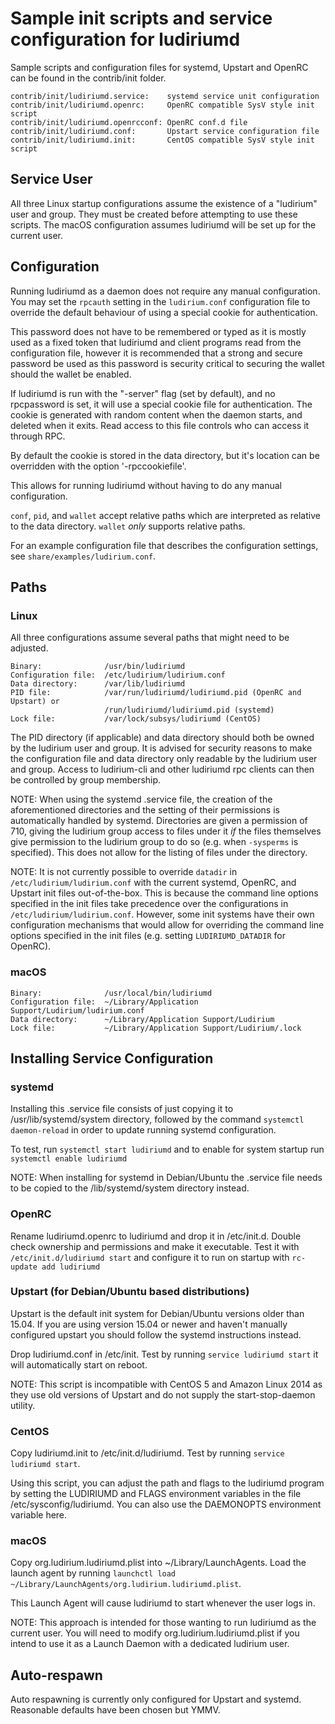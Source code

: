 Sample init scripts and service configuration for ludiriumd
==========================================================

Sample scripts and configuration files for systemd, Upstart and OpenRC
can be found in the contrib/init folder.

    contrib/init/ludiriumd.service:    systemd service unit configuration
    contrib/init/ludiriumd.openrc:     OpenRC compatible SysV style init script
    contrib/init/ludiriumd.openrcconf: OpenRC conf.d file
    contrib/init/ludiriumd.conf:       Upstart service configuration file
    contrib/init/ludiriumd.init:       CentOS compatible SysV style init script

Service User
---------------------------------

All three Linux startup configurations assume the existence of a "ludirium" user
and group.  They must be created before attempting to use these scripts.
The macOS configuration assumes ludiriumd will be set up for the current user.

Configuration
---------------------------------

Running ludiriumd as a daemon does not require any manual configuration. You may
set the `rpcauth` setting in the `ludirium.conf` configuration file to override
the default behaviour of using a special cookie for authentication.

This password does not have to be remembered or typed as it is mostly used
as a fixed token that ludiriumd and client programs read from the configuration
file, however it is recommended that a strong and secure password be used
as this password is security critical to securing the wallet should the
wallet be enabled.

If ludiriumd is run with the "-server" flag (set by default), and no rpcpassword is set,
it will use a special cookie file for authentication. The cookie is generated with random
content when the daemon starts, and deleted when it exits. Read access to this file
controls who can access it through RPC.

By default the cookie is stored in the data directory, but it's location can be overridden
with the option '-rpccookiefile'.

This allows for running ludiriumd without having to do any manual configuration.

`conf`, `pid`, and `wallet` accept relative paths which are interpreted as
relative to the data directory. `wallet` *only* supports relative paths.

For an example configuration file that describes the configuration settings,
see `share/examples/ludirium.conf`.

Paths
---------------------------------

### Linux

All three configurations assume several paths that might need to be adjusted.

    Binary:              /usr/bin/ludiriumd
    Configuration file:  /etc/ludirium/ludirium.conf
    Data directory:      /var/lib/ludiriumd
    PID file:            /var/run/ludiriumd/ludiriumd.pid (OpenRC and Upstart) or
                         /run/ludiriumd/ludiriumd.pid (systemd)
    Lock file:           /var/lock/subsys/ludiriumd (CentOS)

The PID directory (if applicable) and data directory should both be owned by the
ludirium user and group. It is advised for security reasons to make the
configuration file and data directory only readable by the ludirium user and
group. Access to ludirium-cli and other ludiriumd rpc clients can then be
controlled by group membership.

NOTE: When using the systemd .service file, the creation of the aforementioned
directories and the setting of their permissions is automatically handled by
systemd. Directories are given a permission of 710, giving the ludirium group
access to files under it _if_ the files themselves give permission to the
ludirium group to do so (e.g. when `-sysperms` is specified). This does not allow
for the listing of files under the directory.

NOTE: It is not currently possible to override `datadir` in
`/etc/ludirium/ludirium.conf` with the current systemd, OpenRC, and Upstart init
files out-of-the-box. This is because the command line options specified in the
init files take precedence over the configurations in
`/etc/ludirium/ludirium.conf`. However, some init systems have their own
configuration mechanisms that would allow for overriding the command line
options specified in the init files (e.g. setting `LUDIRIUMD_DATADIR` for
OpenRC).

### macOS

    Binary:              /usr/local/bin/ludiriumd
    Configuration file:  ~/Library/Application Support/Ludirium/ludirium.conf
    Data directory:      ~/Library/Application Support/Ludirium
    Lock file:           ~/Library/Application Support/Ludirium/.lock

Installing Service Configuration
-----------------------------------

### systemd

Installing this .service file consists of just copying it to
/usr/lib/systemd/system directory, followed by the command
`systemctl daemon-reload` in order to update running systemd configuration.

To test, run `systemctl start ludiriumd` and to enable for system startup run
`systemctl enable ludiriumd`

NOTE: When installing for systemd in Debian/Ubuntu the .service file needs to be copied to the /lib/systemd/system directory instead.

### OpenRC

Rename ludiriumd.openrc to ludiriumd and drop it in /etc/init.d.  Double
check ownership and permissions and make it executable.  Test it with
`/etc/init.d/ludiriumd start` and configure it to run on startup with
`rc-update add ludiriumd`

### Upstart (for Debian/Ubuntu based distributions)

Upstart is the default init system for Debian/Ubuntu versions older than 15.04. If you are using version 15.04 or newer and haven't manually configured upstart you should follow the systemd instructions instead.

Drop ludiriumd.conf in /etc/init.  Test by running `service ludiriumd start`
it will automatically start on reboot.

NOTE: This script is incompatible with CentOS 5 and Amazon Linux 2014 as they
use old versions of Upstart and do not supply the start-stop-daemon utility.

### CentOS

Copy ludiriumd.init to /etc/init.d/ludiriumd. Test by running `service ludiriumd start`.

Using this script, you can adjust the path and flags to the ludiriumd program by
setting the LUDIRIUMD and FLAGS environment variables in the file
/etc/sysconfig/ludiriumd. You can also use the DAEMONOPTS environment variable here.

### macOS

Copy org.ludirium.ludiriumd.plist into ~/Library/LaunchAgents. Load the launch agent by
running `launchctl load ~/Library/LaunchAgents/org.ludirium.ludiriumd.plist`.

This Launch Agent will cause ludiriumd to start whenever the user logs in.

NOTE: This approach is intended for those wanting to run ludiriumd as the current user.
You will need to modify org.ludirium.ludiriumd.plist if you intend to use it as a
Launch Daemon with a dedicated ludirium user.

Auto-respawn
-----------------------------------

Auto respawning is currently only configured for Upstart and systemd.
Reasonable defaults have been chosen but YMMV.
